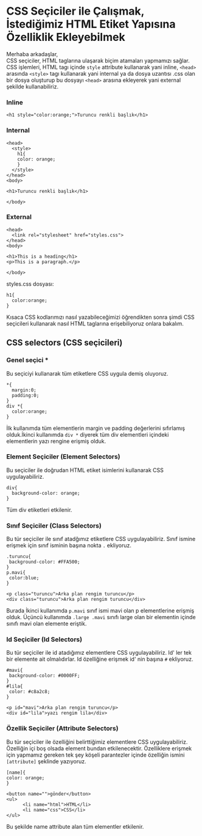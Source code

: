 # CSS Seçiciler ile Çalışmak, İstediğimiz HTML Etiket Yapısına Özelliklik Ekleyebilmek

Merhaba arkadaşlar,  
CSS seçiciler, HTML taglarına ulaşarak biçim atamaları yapmamızı sağlar. CSS işlemleri, HTML tagı içinde ``style`` attribute kullanarak yani inline, ``<head>`` arasında ``<style>`` tagı kullanarak yani internal ya da dosya uzantısı .css olan bir dosya oluşturup bu dosyayı ``<head>`` arasına ekleyerek yani external şekilde kullanabiliriz.  

### Inline
``` 
<h1 style="color:orange;">Turuncu renkli başlık</h1>
```
### Internal
``` 
<head>
  <style>
    h1{
    color: orange;
    }
  </style>
</head>
<body>

<h1>Turuncu renkli başlık</h1>

</body>
```
### External
```
<head>
  <link rel="stylesheet" href="styles.css">
</head>
<body>

<h1>This is a heading</h1>
<p>This is a paragraph.</p>

</body>
```
styles.css dosyası:
```
h1{
  color:orange;
}
```
Kısaca CSS kodlarımızı nasıl yazabileceğimizi öğrendikten sonra şimdi CSS seçicileri kullanarak nasıl HTML taglarına erişebiliyoruz onlara bakalım.
## CSS selectors (CSS seçicileri)
### Genel seçici *
Bu seçiciyi kullanarak tüm etiketlere CSS uygula demiş oluyoruz.
```
*{
  margin:0;
  padding:0;
}
div *{
  color:orange;
}
```
İlk kullanımda tüm elementlerin margin ve padding değerlerini sıfırlamış olduk.İkinci kullanımda ``div *`` diyerek tüm div elementleri içindeki elementlerin yazı rengine erişmiş olduk.


### Element Seçiciler (Element Selectors)
Bu seçiciler ile doğrudan HTML etiket isimlerini kullanarak CSS uygulayabiliriz.
```
div{
  background-color: orange;
}
```
Tüm div etiketleri etkilenir.


### Sınıf Seçiciler (Class Selectors)
Bu tür seçiciler ile sınıf atadğımız etiketlere CSS uygulayabiliriz. Sınıf ismine erişmek için sınıf isminin başına nokta ``.`` ekliyoruz.
 ```
.turuncu{
  background-color: #FFA500;
}
p.mavi{
  color:blue;
}

 ```
 ```
 <p class="turuncu">Arka plan rengim turuncu</p>
 <div class="turuncu">Arka plan rengim turuncu</div>

 ```
Burada İkinci kullanımda ``p.mavi`` sınıf ismi mavi olan p elementlerine erişmiş olduk. Üçüncü kullanımda ``.large .mavi`` sınıfı large olan bir elementin içinde sınıfı mavi olan elemente eriştik.
 ### Id Seçiciler (Id Selectors)
 Bu tür seçiciler ile id atadığımız elementlere CSS uygulayabiliriz. Id' ler tek bir elemente ait olmalıdırlar. Id özelliğine erişmek id' nin başına ``#`` ekliyoruz.
 ```
#mavi{
  background-color: #0000FF;
}
#lila{
  color: #c8a2c8;
}

 ```
 ```
 <p id="mavi">Arka plan rengim turuncu</p>
 <div id="lila">yazı rengim lila</div>
 ```
 ### Özellik Seçiciler (Attribute Selectors)
 Bu tür seçiciler ile özelliğini belirttiğimiz elementlere CSS uygulayabiliriz. Özelliğin içi boş olsada element bundan etkilenecektir. Özelliklere erişmek için yapmamız gereken tek şey köşeli parantezler içinde özelliğin ismini  ``[attribute]`` şeklinde yazıyoruz.
  ```
[name]{
  color: orange;
}
 ```
```
<button name="">gönder</button>
<ul>
      <li name="html">HTML</li>
      <li name="css">CSS</li>
</ul>
```
Bu şekilde name attribute alan tüm elementler etkilenir.
 

 
 
 
 
 
 
 
